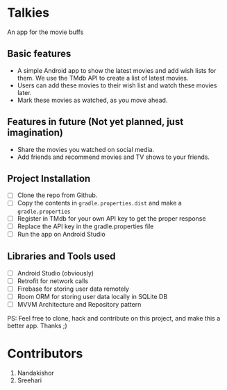 # Talkies
An app for the movie buffs

## Basic features
- A simple Android app to show the latest movies and add wish lists for them. We use the TMdb API to create a list of latest movies. 
- Users can add these movies to their wish list and watch these movies later.
- Mark these movies as watched, as you move ahead.

## Features in future (Not yet planned, just imagination)
- Share the movies you watched on social media. 
- Add friends and recommend movies and TV shows to your friends.

## Project Installation
- [ ] Clone the repo from Github.
- [ ] Copy the contents in `gradle.properties.dist` and make a `gradle.properties`
- [ ] Register in TMdb for your own API key to get the proper response
- [ ] Replace the API key in the gradle.properties file 
- [ ] Run the app on Android Studio

## Libraries and Tools used
- [ ] Android Studio (obviously)
- [ ] Retrofit for network calls
- [ ] Firebase for storing user data remotely
- [ ] Room ORM for storing user data locally in SQLite DB
- [ ] MVVM Architecture and Repository pattern

PS: Feel free to clone, hack and contribute on this project, and make this a better app. Thanks ;)

# Contributors
1. Nandakishor
2. Sreehari
